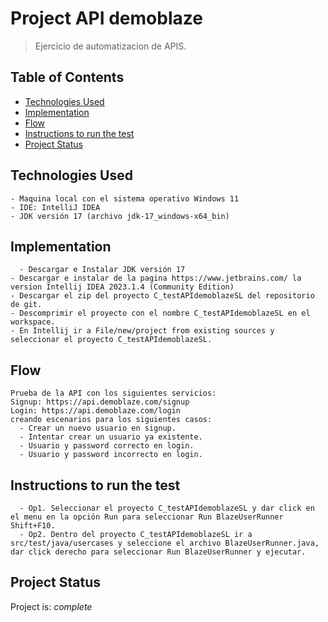 # Project API demoblaze
> Ejercicio de automatizacion de APIS.


## Table of Contents
* [Technologies Used](#Prerequisitos)
* [Implementation](#Implementacion)
* [Flow](#flujo)
* [Instructions to run the test](#Instructions)
* [Project Status](#project-status)

## Technologies Used
	- Maquina local con el sistema operativo Windows 11
	- IDE: IntelliJ IDEA
	- JDK versión 17 (archivo jdk-17_windows-x64_bin)


## Implementation
      - Descargar e Instalar JDK versión 17
	- Descargar e instalar de la pagina https://www.jetbrains.com/ la version Intellij IDEA 2023.1.4 (Community Edition)
	- Descargar el zip del proyecto C_testAPIdemoblazeSL del repositorio de git.
	- Descomprimir el proyecto con el nombre C_testAPIdemoblazeSL en el workspace.
	- En Intellij ir a File/new/project from existing sources y seleccionar el proyecto C_testAPIdemoblazeSL. 


## Flow
	Prueba de la API con los siguientes servicios:
	Signup: https://api.demoblaze.com/signup 
	Login: https://api.demoblaze.com/login 
	creando escenarios para los siguientes casos:
      - Crear un nuevo usuario en signup.
      - Intentar crear un usuario ya existente.
      - Usuario y password correcto en login.
      - Usuario y password incorrecto en login.


## Instructions to run the test
      - Op1. Seleccionar el proyecto C_testAPIdemoblazeSL y dar click en el menu en la opción Run para seleccionar Run BlazeUserRunner Shift+F10.
      - Op2. Dentro del proyecto C_testAPIdemoblazeSL ir a src/test/java/usercases y seleccione el archivo BlazeUserRunner.java, dar click derecho para seleccionar Run BlazeUserRunner y ejecutar.


## Project Status
Project is:  _complete_
